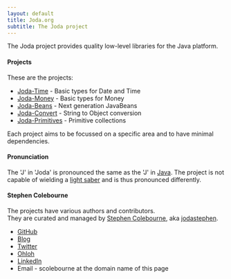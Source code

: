 ```yaml
---
layout: default
title: Joda.org
subtitle: The Joda project
---
```


The Joda project provides quality low-level libraries for the Java platform.

#### Projects

These are the projects:

- [Joda-Time](http://www.joda.org/joda-time/) - Basic types for Date and Time
- [Joda-Money](http://www.joda.org/joda-money/) - Basic types for Money
- [Joda-Beans](http://www.joda.org/joda-beans/) - Next generation JavaBeans
- [Joda-Convert](http://www.joda.org/joda-convert/) - String to Object conversion
- [Joda-Primitives](http://www.joda.org/joda-primitives/) - Primitive collections

Each project aims to be focussed on a specific area and to have minimal dependencies.

#### Pronunciation
 The 'J' in 'Joda' is pronounced the same as the 'J' in [Java](http://dictionary.reference.com/browse/Java).
 The project is not capable of wielding a [light saber](http://en.wikipedia.org/wiki/Yoda) and is thus pronounced differently.

#### Stephen Colebourne

The projects have various authors and contributors.  
They are curated and managed by [Stephen Colebourne](http://www.linkedin.com/in/stephencolebourne),
aka [jodastephen](https://github.com/jodastephen).
- [GitHub](https://github.com/jodastephen)
- [Blog](http://blog.joda.org)
- [Twitter](https://twitter.com/jodastephen)
- [Ohloh](https://www.ohloh.net/accounts/scolebourne)
- [LinkedIn](http://www.linkedin.com/in/stephencolebourne)
- Email - scolebourne at the domain name of this page
